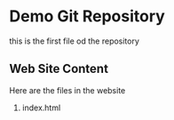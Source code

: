 # Demo Git Repository

this is the first file od the repository

## Web Site Content

Here are the files in the website

1. index.html